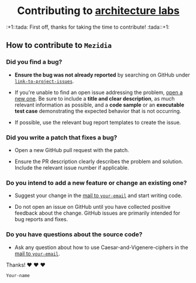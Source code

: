 <h1 align="center">
    Contributing to <a href="https://github.com/mezidia/architecture_labs">architecture labs</a>
</h1>
:+1::tada: First off, thanks for taking the time to contribute! :tada::+1:

## How to contribute to `Mezidia`

### **Did you find a bug?**

* **Ensure the bug was not already reported** by searching on GitHub under [`link-to-project-issues`](https://github.com/mezidia/Templates/issues).

* If you're unable to find an open issue addressing the problem, [open a new one](https://github.com/mezgoodle/Templates/issues/new). Be sure to include a **title and clear description**, as much relevant information as possible, and a **code sample** or an **executable test case** demonstrating the expected behavior that is not occurring.

* If possible, use the relevant bug report templates to create the issue.

### **Did you write a patch that fixes a bug?**

* Open a new GitHub pull request with the patch.

* Ensure the PR description clearly describes the problem and solution. Include the relevant issue number if applicable.

### **Do you intend to add a new feature or change an existing one?**

* Suggest your change in the [mail to `your-email`](mailto:mezgoodle@gmail.com) and start writing code.

* Do not open an issue on GitHub until you have collected positive feedback about the change. GitHub issues are primarily intended for bug reports and fixes.

### **Do you have questions about the source code?**

* Ask any question about how to use Caesar-and-Vigenere-ciphers in the [mail to `your-email`](mailto:mezgoodle@gmail.com).

Thanks! :heart: :heart: :heart:

`Your-name`
